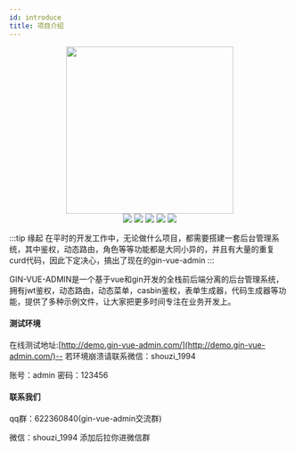 ```yaml
---
id: introduce
title: 项目介绍
---
```


<div align="center">
<img src="http://qmplusimg.henrongyi.top/gvalogo.jpg" width="300" height="300" />
</div>
<div align="center">
<img src="https://img.shields.io/badge/vue-2.6.10-brightgreen"/>
<img src="https://img.shields.io/badge/element--ui-2.12.0-green"/>
<img src="https://img.shields.io/badge/golang-1.12-blue"/>
<img src="https://img.shields.io/badge/gin-1.4.0-lightBlue"/>
<img src="https://img.shields.io/badge/gorm-1.9.10-red"/>
</div>



:::tip 缘起
在平时的开发工作中，无论做什么项目，都需要搭建一套后台管理系统，其中鉴权，动态路由，角色等等功能都是大同小异的，并且有大量的重复curd代码，因此下定决心，搞出了现在的gin-vue-admin
:::

GIN-VUE-ADMIN是一个基于vue和gin开发的全栈前后端分离的后台管理系统，拥有jwt鉴权，动态路由，动态菜单，casbin鉴权，表单生成器，代码生成器等功能，提供了多种示例文件，让大家把更多时间专注在业务开发上。

#### 测试环境

在线测试地址:[http://demo.gin-vue-admin.com/](http://demo.gin-vue-admin.com/)-- 若环境崩溃请联系微信：shouzi_1994

账号：admin  密码：123456

#### 联系我们

qq群：622360840(gin-vue-admin交流群)

微信：shouzi_1994 添加后拉你进微信群
